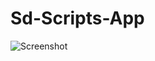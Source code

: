 # Sd-Scripts-App

![Screenshot](https://github.com/kurilee/sd-scripts-app/blob/main/screenshot.png?raw=true)